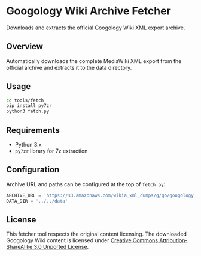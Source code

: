 # Googology Wiki Archive Fetcher

Downloads and extracts the official Googology Wiki XML export archive.

## Overview

Automatically downloads the complete MediaWiki XML export from the official archive and extracts it to the data directory.

## Usage

```bash
cd tools/fetch
pip install py7zr
python3 fetch.py
```

## Requirements

- Python 3.x
- `py7zr` library for 7z extraction

## Configuration

Archive URL and paths can be configured at the top of `fetch.py`:

```python
ARCHIVE_URL = 'https://s3.amazonaws.com/wikia_xml_dumps/g/go/googology_pages_current.xml.7z'
DATA_DIR = '../../data'
```

## License

This fetcher tool respects the original content licensing. The downloaded Googology Wiki content is licensed under [Creative Commons Attribution-ShareAlike 3.0 Unported License](https://creativecommons.org/licenses/by-sa/3.0/).